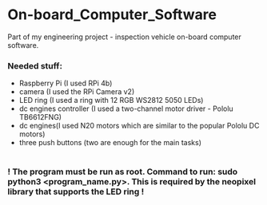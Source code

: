 # On-board_Computer_Software
Part of my engineering project - inspection vehicle on-board computer software.

### Needed stuff:
- Raspberry Pi (I used RPi 4b)
- camera (I used the RPi Camera v2)
- LED ring (I used a ring with 12 RGB WS2812 5050 LEDs)
- dc engines controller (I used a two-channel motor driver - Pololu TB6612FNG)
- dc engines(I used N20 motors which are similar to the popular Pololu DC motors) 
- three push buttons (two are enough for the main tasks)<br /> <br />

### ! The program must be run as root. Command to run: sudo python3 <program_name.py>. This is required by the neopixel library that supports the LED ring !
